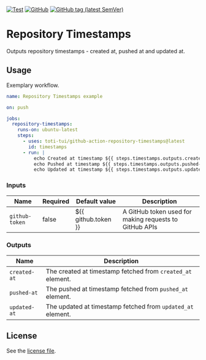 [![Test](https://github.com/tzieleniewski/github-action-repository-dates/actions/workflows/test.yaml/badge.svg)](https://github.com/tzieleniewski/github-action-repository-dates/actions/workflows/test.yaml)
[![GitHub](https://img.shields.io/github/license/toti-tui/github-action-repository-timestamps?label=License)](LICENSE)
[![GitHub tag (latest SemVer)](https://img.shields.io/github/v/tag/toti-tui/github-action-repository-timestamps?color=green&label=Tag)](https://github.com/tzieleniewski/github-action-repository-dates/releases)

# Repository Timestamps

Outputs repository timestamps - created at, pushed at and updated at.

## Usage

Exemplary workflow.

```yaml
name: Repository Timestamps example

on: push

jobs:
  repository-timestamps:
    runs-on: ubuntu-latest
    steps:
      - uses: toti-tui/github-action-repository-timestamps@latest
        id: timestamps
      - run: |
          echo Created at timestamp ${{ steps.timestamps.outputs.created-at }}
          echo Pushed at timestamp ${{ steps.timestamps.outputs.pushed-at }}
          echo Updated at timestamp ${{ steps.timestamps.outputs.updated-at }}
```

### Inputs

| Name           | Required | Default value       | Description                                            |
|----------------|----------|---------------------|--------------------------------------------------------|
| `github-token` | false    | ${{ github.token }} | A GitHub token used for making requests to GitHub APIs | 

### Outputs

| Name         | Description                                                 |
|--------------|-------------------------------------------------------------|
| `created-at` | The created at timestamp fetched from `created_at` element. | 
| `pushed-at`  | The pushed at timestamp fetched from `pushed_at` element.   | 
| `updated-at` | The updated at timestamp fetched from `updated_at` element. | 

## License

See the [license file](LICENSE). 